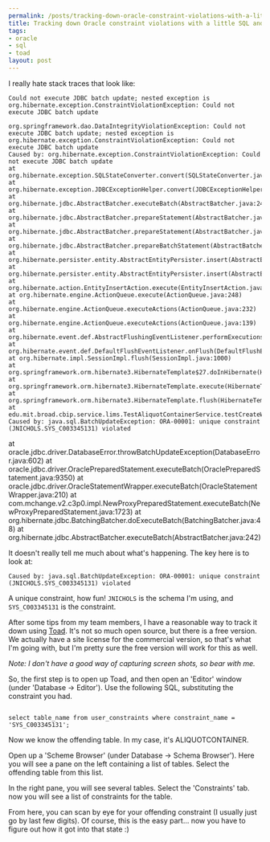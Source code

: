 ```yaml
--- 
permalink: /posts/tracking-down-oracle-constraint-violations-with-a-little-sql-and-toad.html
title: Tracking down Oracle constraint violations with a little SQL and Toad
tags: 
- oracle
- sql
- toad
layout: post
---
```

I really hate stack traces that look like:

    Could not execute JDBC batch update; nested exception is org.hibernate.exception.ConstraintViolationException: Could not execute JDBC batch update
    
    org.springframework.dao.DataIntegrityViolationException: Could not execute JDBC batch update; nested exception is org.hibernate.exception.ConstraintViolationException: Could not execute JDBC batch update
    Caused by: org.hibernate.exception.ConstraintViolationException: Could not execute JDBC batch update
    at org.hibernate.exception.SQLStateConverter.convert(SQLStateConverter.java:71)
    at org.hibernate.exception.JDBCExceptionHelper.convert(JDBCExceptionHelper.java:43)
    at org.hibernate.jdbc.AbstractBatcher.executeBatch(AbstractBatcher.java:249)
    at org.hibernate.jdbc.AbstractBatcher.prepareStatement(AbstractBatcher.java:92)
    at org.hibernate.jdbc.AbstractBatcher.prepareStatement(AbstractBatcher.java:87)
    at org.hibernate.jdbc.AbstractBatcher.prepareBatchStatement(AbstractBatcher.java:218)
    at org.hibernate.persister.entity.AbstractEntityPersister.insert(AbstractEntityPersister.java:2220)
    at org.hibernate.persister.entity.AbstractEntityPersister.insert(AbstractEntityPersister.java:2656)
    at org.hibernate.action.EntityInsertAction.execute(EntityInsertAction.java:52)
    at org.hibernate.engine.ActionQueue.execute(ActionQueue.java:248)
    at org.hibernate.engine.ActionQueue.executeActions(ActionQueue.java:232)
    at org.hibernate.engine.ActionQueue.executeActions(ActionQueue.java:139)
    at org.hibernate.event.def.AbstractFlushingEventListener.performExecutions(AbstractFlushingEventListener.java:298)
    at org.hibernate.event.def.DefaultFlushEventListener.onFlush(DefaultFlushEventListener.java:27)
    at org.hibernate.impl.SessionImpl.flush(SessionImpl.java:1000)
    at org.springframework.orm.hibernate3.HibernateTemplate$27.doInHibernate(HibernateTemplate.java:806)
    at org.springframework.orm.hibernate3.HibernateTemplate.execute(HibernateTemplate.java:367)
    at org.springframework.orm.hibernate3.HibernateTemplate.flush(HibernateTemplate.java:804)
    at edu.mit.broad.cbip.service.lims.TestAliquotContainerService.testCreateWellFromLiquidTransferWithTargetPosition(TestAliquotContainerService.java:290)
    Caused by: java.sql.BatchUpdateException: ORA-00001: unique constraint (JNICHOLS.SYS_C003345131) violated

at oracle.jdbc.driver.DatabaseError.throwBatchUpdateException(DatabaseError.java:602)
at oracle.jdbc.driver.OraclePreparedStatement.executeBatch(OraclePreparedStatement.java:9350)
at oracle.jdbc.driver.OracleStatementWrapper.executeBatch(OracleStatementWrapper.java:210)
at com.mchange.v2.c3p0.impl.NewProxyPreparedStatement.executeBatch(NewProxyPreparedStatement.java:1723)
at org.hibernate.jdbc.BatchingBatcher.doExecuteBatch(BatchingBatcher.java:48)
at org.hibernate.jdbc.AbstractBatcher.executeBatch(AbstractBatcher.java:242)

It doesn't really tell me much about what's happening. The key here is to look at:

    Caused by: java.sql.BatchUpdateException: ORA-00001: unique constraint (JNICHOLS.SYS_C003345131) violated

A unique constraint, how fun! `JNICHOLS` is the schema I'm using, and `SYS_C003345131` is the constraint.

After some tips from my team members, I have a reasonable way to track it down using [Toad](http://www.toadsoft.com/). It's not so much open source, but there is a free version. We actually have a site license for the commercial version, so that's what I'm going with, but I'm pretty sure the free version will work for this as well.

_Note: I don't have a good way of capturing screen shots, so bear with me._

So, the first step is to open up Toad, and then open an 'Editor' window (under 'Database -> Editor'). Use the following SQL, substituting the constraint you had.

<pre><code class="sql">
select table_name from user_constraints where constraint_name = 'SYS_C003345131';
</code></pre>

Now we know the offending table. In my case, it's ALIQUOTCONTAINER.

Open up a 'Scheme Browser' (under Database -> Schema Browser'). Here you will see a pane on the left containing a list of tables. Select the offending table from this list.

In the right pane, you will see several tables. Select the 'Constraints' tab. now you will see a list of constraints for the table.

From here, you can scan by eye for your offending constraint (I usually just go by last few digits). Of course, this is the easy part... now you have to figure out how it got into that state :)
